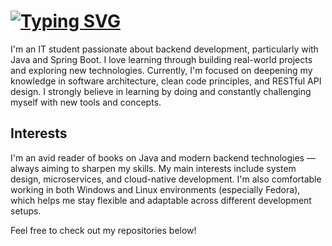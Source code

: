 # [![Typing SVG](https://readme-typing-svg.herokuapp.com?font=Fira+Code&duration=7000&pause=500&color=FFFFFF&center=false&vCenter=true&width=500&lines=Hi%2C+I'm+Patryk;Backend+Developer+%7C+Java+%7C+Spring+Boot)](https://git.io/typing-svg)

I'm an IT student passionate about backend development, particularly with Java and Spring Boot. I love learning through building real-world projects and exploring new technologies. Currently, I'm focused on deepening my knowledge in software architecture, clean code principles, and RESTful API design. I strongly believe in learning by doing and constantly challenging myself with new tools and concepts.

## Interests
I'm an avid reader of books on Java and modern backend technologies — always aiming to sharpen my skills. My main interests include system design, microservices, and cloud-native development. I'm also comfortable working in both Windows and Linux environments (especially Fedora), which helps me stay flexible and adaptable across different development setups.

Feel free to check out my repositories below!

